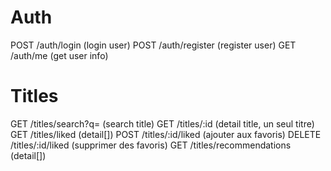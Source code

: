 # Auth
POST /auth/login (login user)
POST /auth/register (register user)
GET /auth/me (get user info)

# Titles
GET /titles/search?q= (search title)
GET /titles/:id (detail title, un seul titre)
GET /titles/liked (detail[])
POST /titles/:id/liked (ajouter aux favoris)
DELETE /titles/:id/liked (supprimer des favoris)
GET /titles/recommendations (detail[])
